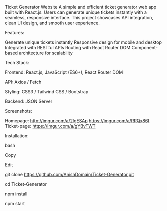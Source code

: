 Ticket Generator Website
  A simple and efficient ticket generator web app built with React.js. Users can generate unique tickets instantly with a seamless, responsive interface. This project 
  showcases API integration, clean UI design, and smooth user experience.

 Features:

 Generate unique tickets instantly
 Responsive design for mobile and desktop
 Integrated with RESTful APIs
 Routing with React Router DOM
 Component-based architecture for scalability

Tech Stack:

Frontend: React.js, JavaScript (ES6+), React Router DOM

API: Axios / Fetch

Styling: CSS3 / Tailwind CSS / Bootstrap

Backend: JSON Server

Screenshots:

Homepage: http://imgur.com/a/2lgESAp
          https://imgur.com/a/RRQx86f
Ticket-page: https://imgur.com/a/gYBvTWT


Installation:

bash

Copy

Edit

git clone https://github.com/AnishDomain/Ticket-Generator.git

cd Ticket-Generator

npm install

npm start
